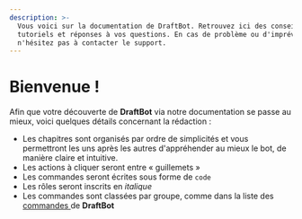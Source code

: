 ```yaml
---
description: >-
  Vous voici sur la documentation de DraftBot. Retrouvez ici des conseils, des
  tutoriels et réponses à vos questions. En cas de problème ou d'imprévu,
  n'hésitez pas à contacter le support.
---
```


# Bienvenue !

Afin que votre découverte de **DraftBot** via notre documentation se passe au mieux, voici quelques détails concernant la rédaction :

* Les chapitres sont organisés par ordre de simplicités et vous permettront les uns après les autres d'appréhender au mieux le bot, de manière claire et intuitive.
* Les actions à cliquer seront entre « guillemets »
* Les commandes seront écrites sous forme de `code`
* Les rôles seront inscrits en _italique_
* Les commandes sont classées par groupe, comme dans la liste des [commandes ](https://www.draftbot.fr/commandes)de **DraftBot**




